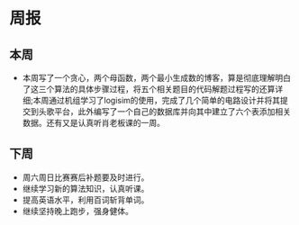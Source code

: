 # 周报
## 本周
- 本周写了一个贪心，两个母函数，两个最小生成数的博客，算是彻底理解明白了这三个算法的具体步骤过程，将五个相关题目的代码解题过程写的还算详细;本周通过机组学习了logisim的使用，完成了几个简单的电路设计并将其提交到头歌平台，此外编写了一个自己的数据库并向其中建立了六个表添加相关数据。还有又是认真听肖老板课的一周。
## 下周
- 周六周日比赛赛后补题要及时进行。
- 继续学习新的算法知识，认真听课。
- 提高英语水平，利用百词斩背单词。
- 继续坚持晚上跑步，强身健体。
